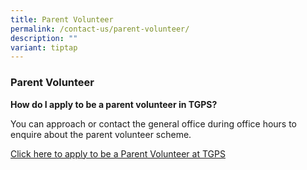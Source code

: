 ```yaml
---
title: Parent Volunteer
permalink: /contact-us/parent-volunteer/
description: ""
variant: tiptap
---
```

<h3><strong>Parent Volunteer</strong></h3>
<p><strong>How do I apply to be a parent volunteer in TGPS?</strong>
</p>
<p>You can approach or contact the general office during office hours to
enquire about the parent volunteer scheme.&nbsp;</p>
<p><a href="/files/Parent%20Volunteer%20Registration%20Form%202021.pdf" rel="noopener noreferrer nofollow" target="_blank">Click here to apply to be a Parent Volunteer at TGPS</a>
</p>
<p></p>